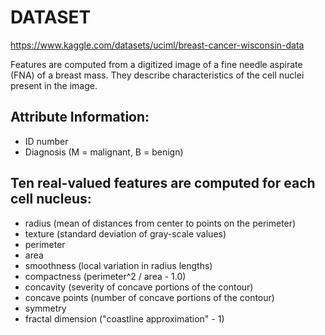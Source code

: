 # DATASET

https://www.kaggle.com/datasets/uciml/breast-cancer-wisconsin-data

Features are computed from a digitized image of a fine needle aspirate (FNA) of a breast mass. They describe characteristics of the cell nuclei present in the image.

## Attribute Information:

* ID number
* Diagnosis (M = malignant, B = benign)

## Ten real-valued features are computed for each cell nucleus:

* radius (mean of distances from center to points on the perimeter)
* texture (standard deviation of gray-scale values)
* perimeter
* area
* smoothness (local variation in radius lengths)
* compactness (perimeter^2 / area - 1.0)
* concavity (severity of concave portions of the contour)
* concave points (number of concave portions of the contour)
* symmetry
* fractal dimension ("coastline approximation" - 1)


